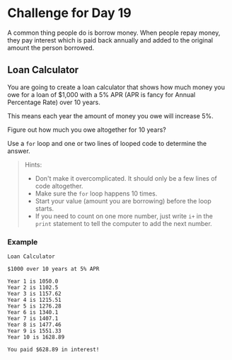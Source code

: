 # Challenge for Day 19

A common thing  people do is borrow money. When people repay money, they pay interest which is paid back annually and added to the original amount the person borrowed.

## Loan Calculator

You are going to create a loan calculator that shows how much money you owe for a loan of $1,000 with a 5% APR (APR is fancy for Annual Percentage Rate) over 10 years.

This means each year the amount of money you owe will increase 5%.

Figure out how much you owe altogether for 10 years?

Use a `for` loop and one or two lines of looped code to determine the answer.

> Hints:
> - Don't make it overcomplicated. It should only be a few lines of code altogether.
> - Make sure the `for` loop happens 10 times.
> - Start your value (amount you are borrowing) before the loop starts.
> - If you need to count on one more number, just write `i+` in the `print` statement to tell the computer to add the next number.

### Example

```text
Loan Calculator

$1000 over 10 years at 5% APR

Year 1 is 1050.0
Year 2 is 1102.5
Year 3 is 1157.62
Year 4 is 1215.51
Year 5 is 1276.28
Year 6 is 1340.1
Year 7 is 1407.1
Year 8 is 1477.46
Year 9 is 1551.33
Year 10 is 1628.89

You paid $628.89 in interest!
```